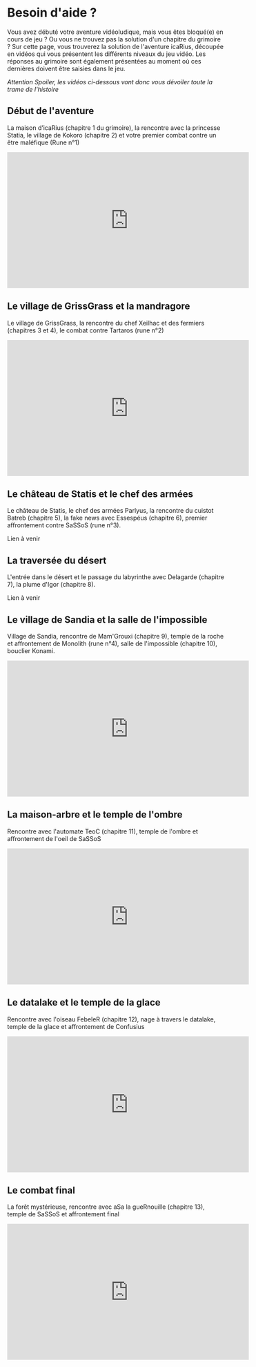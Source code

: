 # Besoin d'aide ?

Vous avez débuté votre aventure vidéoludique, mais vous êtes bloqué(e) en cours de jeu ? Ou vous ne trouvez pas la solution d'un chapitre du grimoire ? Sur cette page, vous trouverez la solution de l'aventure icaRius, découpée en vidéos qui vous présentent les différents niveaux du jeu vidéo. Les réponses au grimoire sont également présentées au moment où ces dernières doivent être saisies dans le jeu.

*Attention Spoiler, les vidéos ci-dessous vont donc vous dévoiler toute la trame de l'histoire*

## Début de l'aventure

La maison d’icaRius (chapitre 1 du grimoire), la rencontre avec la princesse Statia, le village de Kokoro (chapitre 2) et votre premier combat contre un être maléfique (Rune n°1)

<iframe width="560" height="315" src="https://www.youtube.com/embed/Pla_FDZe1r4" frameborder="0" allow="accelerometer; autoplay; encrypted-media; gyroscope; picture-in-picture" allowfullscreen></iframe>

## Le village de GrissGrass et la mandragore

Le village de GrissGrass, la rencontre du chef Xeilhac et des fermiers (chapitres 3 et 4), le combat contre Tartaros (rune n°2)

<iframe width="560" height="315" src="https://www.youtube.com/embed/OCdp70ZI-Q0" frameborder="0" allow="accelerometer; autoplay; encrypted-media; gyroscope; picture-in-picture" allowfullscreen></iframe>

## Le château de Statis et le chef des armées

Le château de Statis, le chef des armées Parlyus, la rencontre du cuistot Batreb (chapitre 5), la fake news avec Essespéus (chapitre 6), premier affrontement contre SaSSoS (rune n°3).

Lien à venir

## La traversée du désert

L'entrée dans le désert et le passage du labyrinthe avec Delagarde (chapitre 7), la plume d'Igor (chapitre 8).

Lien à venir

## Le village de Sandia et la salle de l'impossible

Village de Sandia, rencontre de Mam'Grouxi (chapitre 9), temple de la roche et affrontement de Monolith (rune n°4), salle de l'impossible (chapitre 10), bouclier Konami.

<iframe width="560" height="315" src="https://www.youtube.com/embed/Ek8XrpyXvOY" frameborder="0" allow="accelerometer; autoplay; encrypted-media; gyroscope; picture-in-picture" allowfullscreen></iframe>

## La maison-arbre et le temple de l'ombre

Rencontre avec l'automate TeoC (chapitre 11), temple de l'ombre et affrontement de l'oeil de SaSSoS

<iframe width="560" height="315" src="https://www.youtube.com/embed/7Xa-SLnYiqA" frameborder="0" allow="accelerometer; autoplay; encrypted-media; gyroscope; picture-in-picture" allowfullscreen></iframe>

## Le datalake et le temple de la glace

Rencontre avec l'oiseau FebeleR (chapitre 12), nage à travers le datalake, temple de la glace et affrontement de Confusius

<iframe width="560" height="315" src="https://www.youtube.com/embed/_4E64g35ryM" frameborder="0" allow="accelerometer; autoplay; encrypted-media; gyroscope; picture-in-picture" allowfullscreen></iframe>

## Le combat final

La forêt mystérieuse, rencontre avec aSa la gueRnouille (chapitre 13), temple de SaSSoS et affrontement final

<iframe width="560" height="315" src="https://www.youtube.com/embed/M0KqBlXQUfU" frameborder="0" allow="accelerometer; autoplay; encrypted-media; gyroscope; picture-in-picture" allowfullscreen></iframe>


